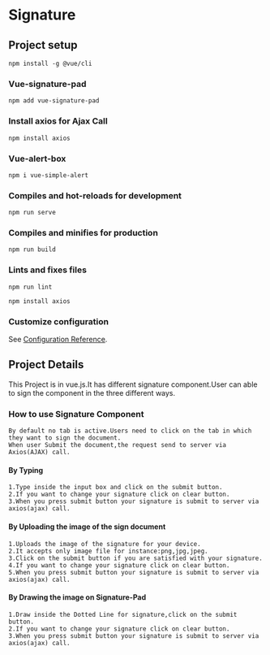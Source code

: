 # Signature

## Project setup
```
npm install -g @vue/cli
```
### Vue-signature-pad
```
npm add vue-signature-pad
```
### Install axios for Ajax Call
```
npm install axios
```
### Vue-alert-box
```
npm i vue-simple-alert
```
### Compiles and hot-reloads for development
```
npm run serve
```

### Compiles and minifies for production
```
npm run build
```

### Lints and fixes files
```
npm run lint
```

```
npm install axios
```
### Customize configuration
See [Configuration Reference](https://cli.vuejs.org/config/).
## Project Details
This Project is in vue.js.It has different signature component.User can able to sign the component in the three different ways.

### How to use Signature Component
```
By default no tab is active.Users need to click on the tab in which they want to sign the document.
When user Submit the document,the request send to server via Axios(AJAX) call.
```
#### By Typing
```
1.Type inside the input box and click on the submit button. 
2.If you want to change your signature click on clear button. 
3.When you press submit button your signature is submit to server via axios(ajax) call. 
```
#### By Uploading the image of the sign document
```
1.Uploads the image of the signature for your device.
2.It accepts only image file for instance:png,jpg,jpeg.
3.Click on the submit button if you are satisfied with your signature.
4.If you want to change your signature click on clear button.
5.When you press submit button your signature is submit to server via axios(ajax) call.
```
#### By Drawing the image on Signature-Pad
```
1.Draw inside the Dotted Line for signature,click on the submit button.
2.If you want to change your signature click on clear button. 
3.When you press submit button your signature is submit to server via axios(ajax) call.
```


